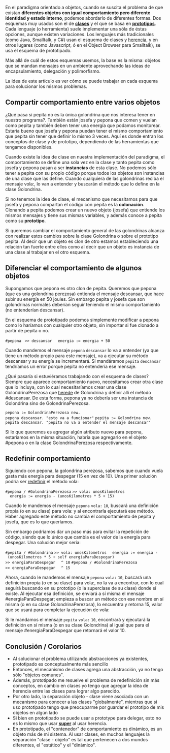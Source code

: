 En el paradigma orientado a objetos, cuando se suscita el problema de que existan **diferentes objetos con igual comportamiento pero diferente identidad y estado interno**, podemos abordarlo de diferentes formas. Dos esquemas muy usados son el de **[clases](clases.html)** y el que se basa en **[prototipos](prototipado.html)**. Cada lenguaje (o herramienta) suele implementar una sóla de éstas opciones, aunque existen variaciones. Los lenguajes más tradicionales (como Java, Smalltalk, y C\#) usan el esquema de clases y [herencia](herencia.html), y en otros lugares (como Javascript, ó en el Object Browser para Smalltalk), se usa el esquema de prototipado.

Más allá de cuál de estos esquemas usemos, la base es la misma: objetos que se mandan mensajes en un ambiente aprovechando las ideas de encapsulamiento, delegación y polimorfismo.

La idea de este artículo es ver cómo se puede trabajar en cada esquema para solucionar los mismos problemas.

Compartir comportamiento entre varios objetos
---------------------------------------------

¿Qué pasa si pepita no es la única golondrina que nos interesa tener en nuestro programa?. También están josefa y pepona que comen y vuelan como pepita y también deben tener una energía que podamos monitorear. Estaría bueno que josefa y pepona puedan tener el mismo comportamiento que pepita sin tener que definir lo mismo 3 veces. Aquí es donde entran los conceptos de clase y de prototipo, dependiendo de las herramientas que tengamos disponibles.

Cuando existe la idea de clase en nuestra implementación del paradigma, el comportamiento se define una sola vez en la clase y tanto pepita como josefa y pepona pasan a ser **instancias** de esta clase. No podemos sólo tener a pepita con su propio código porque todos los objetos son instancias de una clase que las define. Cuando cualquiera de las golondrinas reciba el mensaje vola:, lo van a entender y buscarán el método que lo define en la clase Golondrina.

Si no tenemos la idea de clase, el mecanismo que necesitamos para que josefa y pepona compartan el código con pepita es la **colonación**. Clonando a pepita podemos crear un nuevo objeto (josefa) que entiende los mismos mensajes y tiene sus mismas variables, y además conoce a pepita como su **prototipo**.

Si queremos cambiar el comportamiento general de las golondrinas alcanza con realizar estos cambios sobre la clase Golondrina o sobre el prototipo pepita. Al decir que un objeto es clon de otro estamos estableciendo una relación tan fuerte entre ellos como al decir que un objeto es instancia de una clase al trabajar en el otro esquema.

Diferenciar el comportamiento de algunos objetos
------------------------------------------------

Supongamos que pepona es otro clon de pepita. Queremos que pepona (que es una golondrina perezosa) entienda el mensaje descansar, que hace subir su energía en 50 joules. Sin embargo pepita y josefa que son golondrinas normales deberían seguir teniendo el mismo comportamiento (no entenderían descansar).

En el esquema de prototipado podemos simplemente modificar a pepona como lo haríamos con cualquier otro objeto, sin importar si fue clonado a partir de pepita o no.

`#pepona `
`>> descansar`
`  energia := energia + 50`

Cuando mandemos el mensaje `pepona` `descansar` lo va a entender (ya que tiene un método propio para este mensaje), va a ejecutar su método descansar y su energía se incrementará. Si mandáramos `pepita` `descansar` tendríamos un error porque pepita no entendería ese mensaje.

¿Qué pasaría si estuviéramos trabajando con el esquema de clases? Siempre que aparece comportamiento nuevo, necesitamos crear otra clase que lo incluya, con lo cual necesitaríamos crear una clase GolondrinaPerezosa que [herede](herencia.html) de Golondrina y definir allí el método \#descansar. De esta forma, pepona ya no debería ser una instancia de Golondrina sino de GolondrinaPerezosa.

`pepona := GolondrinaPerezosa new.`
`pepona descansar. "esto va a funcionar"`
`pepita := Golondrina new.`
`pepita descansar. "pepita no va a entender el mensaje descansar"`

Si lo que queremos es agregar algún atributo nuevo para pepona, estaríamos en la misma situación, habría que agregarlo en el objeto \#pepona o en la clase GolondrinaPerezosa respectivamente.

Redefinir comportamiento
------------------------

Siguiendo con pepona, la golondrina perezosa, sabemos que cuando vuela gasta más energía para despegar (15 en vez de 10). Una primer solución podría ser [redefinir](redefinicion.html) el método vola:

`#pepona / #GolondrinaPerezosa`
`>> vola: unosKilometros`
`  energia := energia - (unosKilometros * 5 + 15)`

Cuando le mandemos el mensaje `pepona` `vola:` `10`, buscará una definición propia (o en su clase) para vola: y al encontrarla ejecutará ese método. Haber agregado este método no cambia el comportamiento de pepita y josefa, que es lo que queríamos.

Sin embargo podríamos dar un paso más para evitar la repetición de código, siendo que lo único que cambia es el valor de la energía para despegar. Una solución mejor sería:

`#pepita / #Golondrina`
`>> vola: unosKilometros`
`  energia := energia - (unosKilometros * 5 + self energiaParaDespegar)`
`>> energiaParaDespegar`
`  ^ 10`
`#pepona / #GolondrinaPerezosa`
`>> energiaParaDespegar`
`  ^ 15`

Ahora, cuando le mandemos el mensaje `pepona` `vola:` `10`, buscará una definición propia (o en su clase) para vola:, no la va a encontrar, con lo cual seguirá buscando en su prototipo (o la superclase de su clase) donde sí existe. Al ejecutar esa definición, se enviará a sí misma el mensaje \#energiaParaDespegar; empieza a buscar un método con ese nombre en sí misma (o en su clase GolondrinaPerezosa), lo encuentra y retorna 15, valor que se usará para completar la ejecución de vola:

Si le mandamos el mensaje `pepita` `vola:` `10`, encontrará y ejecutará la definición en sí misma (o en su clase Golondrina) al igual que para el mensaje \#energiaParaDespegar que retornará el valor 10.

Conclusión / Corolarios
-----------------------

-   Al solucionar el problema utilizando abstracciones ya existentes, prototipado es conceptualmente más sencillo
-   Entonces, el mecanismo de clases agrega una abstracción, ya no tengo sólo "objetos comunes".
-   Además, prototipado me resuelve el problema de redefinición sin más conceptos, en cambio en clases yo tengo que agregar la idea de herencia entre las clases para lograr algo parecido.
-   Por otro lado, la separación objeto - clase viene asociada con un mecanismo para conocer a las clases "globalmente", mientras que si uso prototipado tengo que preocuparme por guardar el prototipo de mis objetos en algún lado
-   Si bien en prototipado se puede usar a prototype para delegar, esto no es lo mismo que usar **[super](super.html)** al usar herencia.
-   En prototipado, el "contenedor" de comportamiento es dinámico, es un objeto más de mi sistema. Al usar clases, en muchos lenguajes la separación "clase - objeto" es tal que pertenecen a dos mundos diferentes, el "estático" y el "dinámico".

